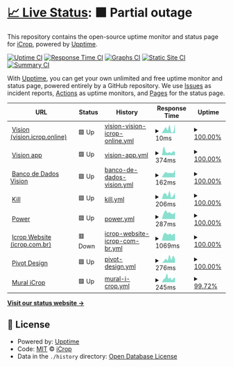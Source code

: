 # [📈 Live Status](https://icroptec.github.io/uptime-monitor): <!--live status--> **🟧 Partial outage**

This repository contains the open-source uptime monitor and status page for [iCrop](https://icrop.com.br), powered by [Upptime](https://github.com/upptime/upptime).

[![Uptime CI](https://github.com/icroptec/uptime-monitor/workflows/Uptime%20CI/badge.svg)](https://github.com/icroptec/uptime-monitor/actions?query=workflow%3A%22Uptime+CI%22)
[![Response Time CI](https://github.com/icroptec/uptime-monitor/workflows/Response%20Time%20CI/badge.svg)](https://github.com/icroptec/uptime-monitor/actions?query=workflow%3A%22Response+Time+CI%22)
[![Graphs CI](https://github.com/icroptec/uptime-monitor/workflows/Graphs%20CI/badge.svg)](https://github.com/icroptec/uptime-monitor/actions?query=workflow%3A%22Graphs+CI%22)
[![Static Site CI](https://github.com/icroptec/uptime-monitor/workflows/Static%20Site%20CI/badge.svg)](https://github.com/icroptec/uptime-monitor/actions?query=workflow%3A%22Static+Site+CI%22)
[![Summary CI](https://github.com/icroptec/uptime-monitor/workflows/Summary%20CI/badge.svg)](https://github.com/icroptec/uptime-monitor/actions?query=workflow%3A%22Summary+CI%22)

With [Upptime](https://upptime.js.org), you can get your own unlimited and free uptime monitor and status page, powered entirely by a GitHub repository. We use [Issues](https://github.com/icroptec/uptime-monitor/issues) as incident reports, [Actions](https://github.com/icroptec/uptime-monitor/actions) as uptime monitors, and [Pages](https://icroptec.github.io/uptime-monitor) for the status page.

<!--start: status pages-->
<!-- This summary is generated by Upptime (https://github.com/upptime/upptime) -->
<!-- Do not edit this manually, your changes will be overwritten -->
<!-- prettier-ignore -->
| URL | Status | History | Response Time | Uptime |
| --- | ------ | ------- | ------------- | ------ |
| <img alt="" src="https://icons.duckduckgo.com/ip3/null.ico" height="13"> [Vision (vision.icrop.online)](34.49.19.147) | 🟩 Up | [vision-vision-icrop-online.yml](https://github.com/icroptec/uptime-monitor/commits/HEAD/history/vision-vision-icrop-online.yml) | <details><summary><img alt="Response time graph" src="./graphs/vision-vision-icrop-online/response-time-week.png" height="20"> 10ms</summary><br><a href="https://uptime.icrop.online/history/vision-vision-icrop-online"><img alt="Response time 4" src="https://img.shields.io/endpoint?url=https%3A%2F%2Fraw.githubusercontent.com%2Ficroptec%2Fuptime-monitor%2FHEAD%2Fapi%2Fvision-vision-icrop-online%2Fresponse-time.json"></a><br><a href="https://uptime.icrop.online/history/vision-vision-icrop-online"><img alt="24-hour response time 20" src="https://img.shields.io/endpoint?url=https%3A%2F%2Fraw.githubusercontent.com%2Ficroptec%2Fuptime-monitor%2FHEAD%2Fapi%2Fvision-vision-icrop-online%2Fresponse-time-day.json"></a><br><a href="https://uptime.icrop.online/history/vision-vision-icrop-online"><img alt="7-day response time 10" src="https://img.shields.io/endpoint?url=https%3A%2F%2Fraw.githubusercontent.com%2Ficroptec%2Fuptime-monitor%2FHEAD%2Fapi%2Fvision-vision-icrop-online%2Fresponse-time-week.json"></a><br><a href="https://uptime.icrop.online/history/vision-vision-icrop-online"><img alt="30-day response time 6" src="https://img.shields.io/endpoint?url=https%3A%2F%2Fraw.githubusercontent.com%2Ficroptec%2Fuptime-monitor%2FHEAD%2Fapi%2Fvision-vision-icrop-online%2Fresponse-time-month.json"></a><br><a href="https://uptime.icrop.online/history/vision-vision-icrop-online"><img alt="1-year response time 4" src="https://img.shields.io/endpoint?url=https%3A%2F%2Fraw.githubusercontent.com%2Ficroptec%2Fuptime-monitor%2FHEAD%2Fapi%2Fvision-vision-icrop-online%2Fresponse-time-year.json"></a></details> | <details><summary><a href="https://uptime.icrop.online/history/vision-vision-icrop-online">100.00%</a></summary><a href="https://uptime.icrop.online/history/vision-vision-icrop-online"><img alt="All-time uptime 100.00%" src="https://img.shields.io/endpoint?url=https%3A%2F%2Fraw.githubusercontent.com%2Ficroptec%2Fuptime-monitor%2FHEAD%2Fapi%2Fvision-vision-icrop-online%2Fuptime.json"></a><br><a href="https://uptime.icrop.online/history/vision-vision-icrop-online"><img alt="24-hour uptime 100.00%" src="https://img.shields.io/endpoint?url=https%3A%2F%2Fraw.githubusercontent.com%2Ficroptec%2Fuptime-monitor%2FHEAD%2Fapi%2Fvision-vision-icrop-online%2Fuptime-day.json"></a><br><a href="https://uptime.icrop.online/history/vision-vision-icrop-online"><img alt="7-day uptime 100.00%" src="https://img.shields.io/endpoint?url=https%3A%2F%2Fraw.githubusercontent.com%2Ficroptec%2Fuptime-monitor%2FHEAD%2Fapi%2Fvision-vision-icrop-online%2Fuptime-week.json"></a><br><a href="https://uptime.icrop.online/history/vision-vision-icrop-online"><img alt="30-day uptime 100.00%" src="https://img.shields.io/endpoint?url=https%3A%2F%2Fraw.githubusercontent.com%2Ficroptec%2Fuptime-monitor%2FHEAD%2Fapi%2Fvision-vision-icrop-online%2Fuptime-month.json"></a><br><a href="https://uptime.icrop.online/history/vision-vision-icrop-online"><img alt="1-year uptime 100.00%" src="https://img.shields.io/endpoint?url=https%3A%2F%2Fraw.githubusercontent.com%2Ficroptec%2Fuptime-monitor%2FHEAD%2Fapi%2Fvision-vision-icrop-online%2Fuptime-year.json"></a></details>
| <img alt="" src="https://icons.duckduckgo.com/ip3/app23.icrop.online.ico" height="13"> [Vision app](https://app23.icrop.online/home) | 🟩 Up | [vision-app.yml](https://github.com/icroptec/uptime-monitor/commits/HEAD/history/vision-app.yml) | <details><summary><img alt="Response time graph" src="./graphs/vision-app/response-time-week.png" height="20"> 374ms</summary><br><a href="https://uptime.icrop.online/history/vision-app"><img alt="Response time 294" src="https://img.shields.io/endpoint?url=https%3A%2F%2Fraw.githubusercontent.com%2Ficroptec%2Fuptime-monitor%2FHEAD%2Fapi%2Fvision-app%2Fresponse-time.json"></a><br><a href="https://uptime.icrop.online/history/vision-app"><img alt="24-hour response time 317" src="https://img.shields.io/endpoint?url=https%3A%2F%2Fraw.githubusercontent.com%2Ficroptec%2Fuptime-monitor%2FHEAD%2Fapi%2Fvision-app%2Fresponse-time-day.json"></a><br><a href="https://uptime.icrop.online/history/vision-app"><img alt="7-day response time 374" src="https://img.shields.io/endpoint?url=https%3A%2F%2Fraw.githubusercontent.com%2Ficroptec%2Fuptime-monitor%2FHEAD%2Fapi%2Fvision-app%2Fresponse-time-week.json"></a><br><a href="https://uptime.icrop.online/history/vision-app"><img alt="30-day response time 345" src="https://img.shields.io/endpoint?url=https%3A%2F%2Fraw.githubusercontent.com%2Ficroptec%2Fuptime-monitor%2FHEAD%2Fapi%2Fvision-app%2Fresponse-time-month.json"></a><br><a href="https://uptime.icrop.online/history/vision-app"><img alt="1-year response time 294" src="https://img.shields.io/endpoint?url=https%3A%2F%2Fraw.githubusercontent.com%2Ficroptec%2Fuptime-monitor%2FHEAD%2Fapi%2Fvision-app%2Fresponse-time-year.json"></a></details> | <details><summary><a href="https://uptime.icrop.online/history/vision-app">100.00%</a></summary><a href="https://uptime.icrop.online/history/vision-app"><img alt="All-time uptime 99.99%" src="https://img.shields.io/endpoint?url=https%3A%2F%2Fraw.githubusercontent.com%2Ficroptec%2Fuptime-monitor%2FHEAD%2Fapi%2Fvision-app%2Fuptime.json"></a><br><a href="https://uptime.icrop.online/history/vision-app"><img alt="24-hour uptime 100.00%" src="https://img.shields.io/endpoint?url=https%3A%2F%2Fraw.githubusercontent.com%2Ficroptec%2Fuptime-monitor%2FHEAD%2Fapi%2Fvision-app%2Fuptime-day.json"></a><br><a href="https://uptime.icrop.online/history/vision-app"><img alt="7-day uptime 100.00%" src="https://img.shields.io/endpoint?url=https%3A%2F%2Fraw.githubusercontent.com%2Ficroptec%2Fuptime-monitor%2FHEAD%2Fapi%2Fvision-app%2Fuptime-week.json"></a><br><a href="https://uptime.icrop.online/history/vision-app"><img alt="30-day uptime 99.95%" src="https://img.shields.io/endpoint?url=https%3A%2F%2Fraw.githubusercontent.com%2Ficroptec%2Fuptime-monitor%2FHEAD%2Fapi%2Fvision-app%2Fuptime-month.json"></a><br><a href="https://uptime.icrop.online/history/vision-app"><img alt="1-year uptime 99.99%" src="https://img.shields.io/endpoint?url=https%3A%2F%2Fraw.githubusercontent.com%2Ficroptec%2Fuptime-monitor%2FHEAD%2Fapi%2Fvision-app%2Fuptime-year.json"></a></details>
| <img alt="" src="https://icons.duckduckgo.com/ip3/vision.icrop.online.ico" height="13"> [Banco de Dados Vision](https://vision.icrop.online/site-statusmon) | 🟩 Up | [banco-de-dados-vision.yml](https://github.com/icroptec/uptime-monitor/commits/HEAD/history/banco-de-dados-vision.yml) | <details><summary><img alt="Response time graph" src="./graphs/banco-de-dados-vision/response-time-week.png" height="20"> 162ms</summary><br><a href="https://uptime.icrop.online/history/banco-de-dados-vision"><img alt="Response time 149" src="https://img.shields.io/endpoint?url=https%3A%2F%2Fraw.githubusercontent.com%2Ficroptec%2Fuptime-monitor%2FHEAD%2Fapi%2Fbanco-de-dados-vision%2Fresponse-time.json"></a><br><a href="https://uptime.icrop.online/history/banco-de-dados-vision"><img alt="24-hour response time 254" src="https://img.shields.io/endpoint?url=https%3A%2F%2Fraw.githubusercontent.com%2Ficroptec%2Fuptime-monitor%2FHEAD%2Fapi%2Fbanco-de-dados-vision%2Fresponse-time-day.json"></a><br><a href="https://uptime.icrop.online/history/banco-de-dados-vision"><img alt="7-day response time 162" src="https://img.shields.io/endpoint?url=https%3A%2F%2Fraw.githubusercontent.com%2Ficroptec%2Fuptime-monitor%2FHEAD%2Fapi%2Fbanco-de-dados-vision%2Fresponse-time-week.json"></a><br><a href="https://uptime.icrop.online/history/banco-de-dados-vision"><img alt="30-day response time 148" src="https://img.shields.io/endpoint?url=https%3A%2F%2Fraw.githubusercontent.com%2Ficroptec%2Fuptime-monitor%2FHEAD%2Fapi%2Fbanco-de-dados-vision%2Fresponse-time-month.json"></a><br><a href="https://uptime.icrop.online/history/banco-de-dados-vision"><img alt="1-year response time 149" src="https://img.shields.io/endpoint?url=https%3A%2F%2Fraw.githubusercontent.com%2Ficroptec%2Fuptime-monitor%2FHEAD%2Fapi%2Fbanco-de-dados-vision%2Fresponse-time-year.json"></a></details> | <details><summary><a href="https://uptime.icrop.online/history/banco-de-dados-vision">100.00%</a></summary><a href="https://uptime.icrop.online/history/banco-de-dados-vision"><img alt="All-time uptime 99.94%" src="https://img.shields.io/endpoint?url=https%3A%2F%2Fraw.githubusercontent.com%2Ficroptec%2Fuptime-monitor%2FHEAD%2Fapi%2Fbanco-de-dados-vision%2Fuptime.json"></a><br><a href="https://uptime.icrop.online/history/banco-de-dados-vision"><img alt="24-hour uptime 100.00%" src="https://img.shields.io/endpoint?url=https%3A%2F%2Fraw.githubusercontent.com%2Ficroptec%2Fuptime-monitor%2FHEAD%2Fapi%2Fbanco-de-dados-vision%2Fuptime-day.json"></a><br><a href="https://uptime.icrop.online/history/banco-de-dados-vision"><img alt="7-day uptime 100.00%" src="https://img.shields.io/endpoint?url=https%3A%2F%2Fraw.githubusercontent.com%2Ficroptec%2Fuptime-monitor%2FHEAD%2Fapi%2Fbanco-de-dados-vision%2Fuptime-week.json"></a><br><a href="https://uptime.icrop.online/history/banco-de-dados-vision"><img alt="30-day uptime 100.00%" src="https://img.shields.io/endpoint?url=https%3A%2F%2Fraw.githubusercontent.com%2Ficroptec%2Fuptime-monitor%2FHEAD%2Fapi%2Fbanco-de-dados-vision%2Fuptime-month.json"></a><br><a href="https://uptime.icrop.online/history/banco-de-dados-vision"><img alt="1-year uptime 99.94%" src="https://img.shields.io/endpoint?url=https%3A%2F%2Fraw.githubusercontent.com%2Ficroptec%2Fuptime-monitor%2FHEAD%2Fapi%2Fbanco-de-dados-vision%2Fuptime-year.json"></a></details>
| <img alt="" src="https://icons.duckduckgo.com/ip3/kill.icrop.ai.ico" height="13"> [Kill](https://kill.icrop.ai) | 🟩 Up | [kill.yml](https://github.com/icroptec/uptime-monitor/commits/HEAD/history/kill.yml) | <details><summary><img alt="Response time graph" src="./graphs/kill/response-time-week.png" height="20"> 206ms</summary><br><a href="https://uptime.icrop.online/history/kill"><img alt="Response time 203" src="https://img.shields.io/endpoint?url=https%3A%2F%2Fraw.githubusercontent.com%2Ficroptec%2Fuptime-monitor%2FHEAD%2Fapi%2Fkill%2Fresponse-time.json"></a><br><a href="https://uptime.icrop.online/history/kill"><img alt="24-hour response time 268" src="https://img.shields.io/endpoint?url=https%3A%2F%2Fraw.githubusercontent.com%2Ficroptec%2Fuptime-monitor%2FHEAD%2Fapi%2Fkill%2Fresponse-time-day.json"></a><br><a href="https://uptime.icrop.online/history/kill"><img alt="7-day response time 206" src="https://img.shields.io/endpoint?url=https%3A%2F%2Fraw.githubusercontent.com%2Ficroptec%2Fuptime-monitor%2FHEAD%2Fapi%2Fkill%2Fresponse-time-week.json"></a><br><a href="https://uptime.icrop.online/history/kill"><img alt="30-day response time 204" src="https://img.shields.io/endpoint?url=https%3A%2F%2Fraw.githubusercontent.com%2Ficroptec%2Fuptime-monitor%2FHEAD%2Fapi%2Fkill%2Fresponse-time-month.json"></a><br><a href="https://uptime.icrop.online/history/kill"><img alt="1-year response time 203" src="https://img.shields.io/endpoint?url=https%3A%2F%2Fraw.githubusercontent.com%2Ficroptec%2Fuptime-monitor%2FHEAD%2Fapi%2Fkill%2Fresponse-time-year.json"></a></details> | <details><summary><a href="https://uptime.icrop.online/history/kill">100.00%</a></summary><a href="https://uptime.icrop.online/history/kill"><img alt="All-time uptime 100.00%" src="https://img.shields.io/endpoint?url=https%3A%2F%2Fraw.githubusercontent.com%2Ficroptec%2Fuptime-monitor%2FHEAD%2Fapi%2Fkill%2Fuptime.json"></a><br><a href="https://uptime.icrop.online/history/kill"><img alt="24-hour uptime 100.00%" src="https://img.shields.io/endpoint?url=https%3A%2F%2Fraw.githubusercontent.com%2Ficroptec%2Fuptime-monitor%2FHEAD%2Fapi%2Fkill%2Fuptime-day.json"></a><br><a href="https://uptime.icrop.online/history/kill"><img alt="7-day uptime 100.00%" src="https://img.shields.io/endpoint?url=https%3A%2F%2Fraw.githubusercontent.com%2Ficroptec%2Fuptime-monitor%2FHEAD%2Fapi%2Fkill%2Fuptime-week.json"></a><br><a href="https://uptime.icrop.online/history/kill"><img alt="30-day uptime 100.00%" src="https://img.shields.io/endpoint?url=https%3A%2F%2Fraw.githubusercontent.com%2Ficroptec%2Fuptime-monitor%2FHEAD%2Fapi%2Fkill%2Fuptime-month.json"></a><br><a href="https://uptime.icrop.online/history/kill"><img alt="1-year uptime 100.00%" src="https://img.shields.io/endpoint?url=https%3A%2F%2Fraw.githubusercontent.com%2Ficroptec%2Fuptime-monitor%2FHEAD%2Fapi%2Fkill%2Fuptime-year.json"></a></details>
| <img alt="" src="https://icons.duckduckgo.com/ip3/icroppower.icrop.com.br.ico" height="13"> [Power](https://icroppower.icrop.com.br) | 🟩 Up | [power.yml](https://github.com/icroptec/uptime-monitor/commits/HEAD/history/power.yml) | <details><summary><img alt="Response time graph" src="./graphs/power/response-time-week.png" height="20"> 287ms</summary><br><a href="https://uptime.icrop.online/history/power"><img alt="Response time 306" src="https://img.shields.io/endpoint?url=https%3A%2F%2Fraw.githubusercontent.com%2Ficroptec%2Fuptime-monitor%2FHEAD%2Fapi%2Fpower%2Fresponse-time.json"></a><br><a href="https://uptime.icrop.online/history/power"><img alt="24-hour response time 308" src="https://img.shields.io/endpoint?url=https%3A%2F%2Fraw.githubusercontent.com%2Ficroptec%2Fuptime-monitor%2FHEAD%2Fapi%2Fpower%2Fresponse-time-day.json"></a><br><a href="https://uptime.icrop.online/history/power"><img alt="7-day response time 287" src="https://img.shields.io/endpoint?url=https%3A%2F%2Fraw.githubusercontent.com%2Ficroptec%2Fuptime-monitor%2FHEAD%2Fapi%2Fpower%2Fresponse-time-week.json"></a><br><a href="https://uptime.icrop.online/history/power"><img alt="30-day response time 303" src="https://img.shields.io/endpoint?url=https%3A%2F%2Fraw.githubusercontent.com%2Ficroptec%2Fuptime-monitor%2FHEAD%2Fapi%2Fpower%2Fresponse-time-month.json"></a><br><a href="https://uptime.icrop.online/history/power"><img alt="1-year response time 303" src="https://img.shields.io/endpoint?url=https%3A%2F%2Fraw.githubusercontent.com%2Ficroptec%2Fuptime-monitor%2FHEAD%2Fapi%2Fpower%2Fresponse-time-year.json"></a></details> | <details><summary><a href="https://uptime.icrop.online/history/power">100.00%</a></summary><a href="https://uptime.icrop.online/history/power"><img alt="All-time uptime 100.00%" src="https://img.shields.io/endpoint?url=https%3A%2F%2Fraw.githubusercontent.com%2Ficroptec%2Fuptime-monitor%2FHEAD%2Fapi%2Fpower%2Fuptime.json"></a><br><a href="https://uptime.icrop.online/history/power"><img alt="24-hour uptime 100.00%" src="https://img.shields.io/endpoint?url=https%3A%2F%2Fraw.githubusercontent.com%2Ficroptec%2Fuptime-monitor%2FHEAD%2Fapi%2Fpower%2Fuptime-day.json"></a><br><a href="https://uptime.icrop.online/history/power"><img alt="7-day uptime 100.00%" src="https://img.shields.io/endpoint?url=https%3A%2F%2Fraw.githubusercontent.com%2Ficroptec%2Fuptime-monitor%2FHEAD%2Fapi%2Fpower%2Fuptime-week.json"></a><br><a href="https://uptime.icrop.online/history/power"><img alt="30-day uptime 100.00%" src="https://img.shields.io/endpoint?url=https%3A%2F%2Fraw.githubusercontent.com%2Ficroptec%2Fuptime-monitor%2FHEAD%2Fapi%2Fpower%2Fuptime-month.json"></a><br><a href="https://uptime.icrop.online/history/power"><img alt="1-year uptime 100.00%" src="https://img.shields.io/endpoint?url=https%3A%2F%2Fraw.githubusercontent.com%2Ficroptec%2Fuptime-monitor%2FHEAD%2Fapi%2Fpower%2Fuptime-year.json"></a></details>
| <img alt="" src="https://icons.duckduckgo.com/ip3/icrop.com.br.ico" height="13"> [Icrop Website (icrop.com.br)](https://icrop.com.br) | 🟥 Down | [icrop-website-icrop-com-br.yml](https://github.com/icroptec/uptime-monitor/commits/HEAD/history/icrop-website-icrop-com-br.yml) | <details><summary><img alt="Response time graph" src="./graphs/icrop-website-icrop-com-br/response-time-week.png" height="20"> 1069ms</summary><br><a href="https://uptime.icrop.online/history/icrop-website-icrop-com-br"><img alt="Response time 1118" src="https://img.shields.io/endpoint?url=https%3A%2F%2Fraw.githubusercontent.com%2Ficroptec%2Fuptime-monitor%2FHEAD%2Fapi%2Ficrop-website-icrop-com-br%2Fresponse-time.json"></a><br><a href="https://uptime.icrop.online/history/icrop-website-icrop-com-br"><img alt="24-hour response time 1163" src="https://img.shields.io/endpoint?url=https%3A%2F%2Fraw.githubusercontent.com%2Ficroptec%2Fuptime-monitor%2FHEAD%2Fapi%2Ficrop-website-icrop-com-br%2Fresponse-time-day.json"></a><br><a href="https://uptime.icrop.online/history/icrop-website-icrop-com-br"><img alt="7-day response time 1069" src="https://img.shields.io/endpoint?url=https%3A%2F%2Fraw.githubusercontent.com%2Ficroptec%2Fuptime-monitor%2FHEAD%2Fapi%2Ficrop-website-icrop-com-br%2Fresponse-time-week.json"></a><br><a href="https://uptime.icrop.online/history/icrop-website-icrop-com-br"><img alt="30-day response time 1156" src="https://img.shields.io/endpoint?url=https%3A%2F%2Fraw.githubusercontent.com%2Ficroptec%2Fuptime-monitor%2FHEAD%2Fapi%2Ficrop-website-icrop-com-br%2Fresponse-time-month.json"></a><br><a href="https://uptime.icrop.online/history/icrop-website-icrop-com-br"><img alt="1-year response time 1118" src="https://img.shields.io/endpoint?url=https%3A%2F%2Fraw.githubusercontent.com%2Ficroptec%2Fuptime-monitor%2FHEAD%2Fapi%2Ficrop-website-icrop-com-br%2Fresponse-time-year.json"></a></details> | <details><summary><a href="https://uptime.icrop.online/history/icrop-website-icrop-com-br">100.00%</a></summary><a href="https://uptime.icrop.online/history/icrop-website-icrop-com-br"><img alt="All-time uptime 99.97%" src="https://img.shields.io/endpoint?url=https%3A%2F%2Fraw.githubusercontent.com%2Ficroptec%2Fuptime-monitor%2FHEAD%2Fapi%2Ficrop-website-icrop-com-br%2Fuptime.json"></a><br><a href="https://uptime.icrop.online/history/icrop-website-icrop-com-br"><img alt="24-hour uptime 99.99%" src="https://img.shields.io/endpoint?url=https%3A%2F%2Fraw.githubusercontent.com%2Ficroptec%2Fuptime-monitor%2FHEAD%2Fapi%2Ficrop-website-icrop-com-br%2Fuptime-day.json"></a><br><a href="https://uptime.icrop.online/history/icrop-website-icrop-com-br"><img alt="7-day uptime 100.00%" src="https://img.shields.io/endpoint?url=https%3A%2F%2Fraw.githubusercontent.com%2Ficroptec%2Fuptime-monitor%2FHEAD%2Fapi%2Ficrop-website-icrop-com-br%2Fuptime-week.json"></a><br><a href="https://uptime.icrop.online/history/icrop-website-icrop-com-br"><img alt="30-day uptime 99.95%" src="https://img.shields.io/endpoint?url=https%3A%2F%2Fraw.githubusercontent.com%2Ficroptec%2Fuptime-monitor%2FHEAD%2Fapi%2Ficrop-website-icrop-com-br%2Fuptime-month.json"></a><br><a href="https://uptime.icrop.online/history/icrop-website-icrop-com-br"><img alt="1-year uptime 99.97%" src="https://img.shields.io/endpoint?url=https%3A%2F%2Fraw.githubusercontent.com%2Ficroptec%2Fuptime-monitor%2FHEAD%2Fapi%2Ficrop-website-icrop-com-br%2Fuptime-year.json"></a></details>
| <img alt="" src="https://icons.duckduckgo.com/ip3/pivotdesign.icrop.online.ico" height="13"> [Pivot Design](https://pivotdesign.icrop.online) | 🟩 Up | [pivot-design.yml](https://github.com/icroptec/uptime-monitor/commits/HEAD/history/pivot-design.yml) | <details><summary><img alt="Response time graph" src="./graphs/pivot-design/response-time-week.png" height="20"> 276ms</summary><br><a href="https://uptime.icrop.online/history/pivot-design"><img alt="Response time 335" src="https://img.shields.io/endpoint?url=https%3A%2F%2Fraw.githubusercontent.com%2Ficroptec%2Fuptime-monitor%2FHEAD%2Fapi%2Fpivot-design%2Fresponse-time.json"></a><br><a href="https://uptime.icrop.online/history/pivot-design"><img alt="24-hour response time 220" src="https://img.shields.io/endpoint?url=https%3A%2F%2Fraw.githubusercontent.com%2Ficroptec%2Fuptime-monitor%2FHEAD%2Fapi%2Fpivot-design%2Fresponse-time-day.json"></a><br><a href="https://uptime.icrop.online/history/pivot-design"><img alt="7-day response time 276" src="https://img.shields.io/endpoint?url=https%3A%2F%2Fraw.githubusercontent.com%2Ficroptec%2Fuptime-monitor%2FHEAD%2Fapi%2Fpivot-design%2Fresponse-time-week.json"></a><br><a href="https://uptime.icrop.online/history/pivot-design"><img alt="30-day response time 320" src="https://img.shields.io/endpoint?url=https%3A%2F%2Fraw.githubusercontent.com%2Ficroptec%2Fuptime-monitor%2FHEAD%2Fapi%2Fpivot-design%2Fresponse-time-month.json"></a><br><a href="https://uptime.icrop.online/history/pivot-design"><img alt="1-year response time 335" src="https://img.shields.io/endpoint?url=https%3A%2F%2Fraw.githubusercontent.com%2Ficroptec%2Fuptime-monitor%2FHEAD%2Fapi%2Fpivot-design%2Fresponse-time-year.json"></a></details> | <details><summary><a href="https://uptime.icrop.online/history/pivot-design">100.00%</a></summary><a href="https://uptime.icrop.online/history/pivot-design"><img alt="All-time uptime 100.00%" src="https://img.shields.io/endpoint?url=https%3A%2F%2Fraw.githubusercontent.com%2Ficroptec%2Fuptime-monitor%2FHEAD%2Fapi%2Fpivot-design%2Fuptime.json"></a><br><a href="https://uptime.icrop.online/history/pivot-design"><img alt="24-hour uptime 100.00%" src="https://img.shields.io/endpoint?url=https%3A%2F%2Fraw.githubusercontent.com%2Ficroptec%2Fuptime-monitor%2FHEAD%2Fapi%2Fpivot-design%2Fuptime-day.json"></a><br><a href="https://uptime.icrop.online/history/pivot-design"><img alt="7-day uptime 100.00%" src="https://img.shields.io/endpoint?url=https%3A%2F%2Fraw.githubusercontent.com%2Ficroptec%2Fuptime-monitor%2FHEAD%2Fapi%2Fpivot-design%2Fuptime-week.json"></a><br><a href="https://uptime.icrop.online/history/pivot-design"><img alt="30-day uptime 100.00%" src="https://img.shields.io/endpoint?url=https%3A%2F%2Fraw.githubusercontent.com%2Ficroptec%2Fuptime-monitor%2FHEAD%2Fapi%2Fpivot-design%2Fuptime-month.json"></a><br><a href="https://uptime.icrop.online/history/pivot-design"><img alt="1-year uptime 100.00%" src="https://img.shields.io/endpoint?url=https%3A%2F%2Fraw.githubusercontent.com%2Ficroptec%2Fuptime-monitor%2FHEAD%2Fapi%2Fpivot-design%2Fuptime-year.json"></a></details>
| <img alt="" src="https://icons.duckduckgo.com/ip3/mural.icrop.com.br.ico" height="13"> [Mural iCrop](https://mural.icrop.com.br) | 🟩 Up | [mural-i-crop.yml](https://github.com/icroptec/uptime-monitor/commits/HEAD/history/mural-i-crop.yml) | <details><summary><img alt="Response time graph" src="./graphs/mural-i-crop/response-time-week.png" height="20"> 245ms</summary><br><a href="https://uptime.icrop.online/history/mural-i-crop"><img alt="Response time 236" src="https://img.shields.io/endpoint?url=https%3A%2F%2Fraw.githubusercontent.com%2Ficroptec%2Fuptime-monitor%2FHEAD%2Fapi%2Fmural-i-crop%2Fresponse-time.json"></a><br><a href="https://uptime.icrop.online/history/mural-i-crop"><img alt="24-hour response time 265" src="https://img.shields.io/endpoint?url=https%3A%2F%2Fraw.githubusercontent.com%2Ficroptec%2Fuptime-monitor%2FHEAD%2Fapi%2Fmural-i-crop%2Fresponse-time-day.json"></a><br><a href="https://uptime.icrop.online/history/mural-i-crop"><img alt="7-day response time 245" src="https://img.shields.io/endpoint?url=https%3A%2F%2Fraw.githubusercontent.com%2Ficroptec%2Fuptime-monitor%2FHEAD%2Fapi%2Fmural-i-crop%2Fresponse-time-week.json"></a><br><a href="https://uptime.icrop.online/history/mural-i-crop"><img alt="30-day response time 255" src="https://img.shields.io/endpoint?url=https%3A%2F%2Fraw.githubusercontent.com%2Ficroptec%2Fuptime-monitor%2FHEAD%2Fapi%2Fmural-i-crop%2Fresponse-time-month.json"></a><br><a href="https://uptime.icrop.online/history/mural-i-crop"><img alt="1-year response time 236" src="https://img.shields.io/endpoint?url=https%3A%2F%2Fraw.githubusercontent.com%2Ficroptec%2Fuptime-monitor%2FHEAD%2Fapi%2Fmural-i-crop%2Fresponse-time-year.json"></a></details> | <details><summary><a href="https://uptime.icrop.online/history/mural-i-crop">99.72%</a></summary><a href="https://uptime.icrop.online/history/mural-i-crop"><img alt="All-time uptime 99.99%" src="https://img.shields.io/endpoint?url=https%3A%2F%2Fraw.githubusercontent.com%2Ficroptec%2Fuptime-monitor%2FHEAD%2Fapi%2Fmural-i-crop%2Fuptime.json"></a><br><a href="https://uptime.icrop.online/history/mural-i-crop"><img alt="24-hour uptime 100.00%" src="https://img.shields.io/endpoint?url=https%3A%2F%2Fraw.githubusercontent.com%2Ficroptec%2Fuptime-monitor%2FHEAD%2Fapi%2Fmural-i-crop%2Fuptime-day.json"></a><br><a href="https://uptime.icrop.online/history/mural-i-crop"><img alt="7-day uptime 99.72%" src="https://img.shields.io/endpoint?url=https%3A%2F%2Fraw.githubusercontent.com%2Ficroptec%2Fuptime-monitor%2FHEAD%2Fapi%2Fmural-i-crop%2Fuptime-week.json"></a><br><a href="https://uptime.icrop.online/history/mural-i-crop"><img alt="30-day uptime 99.94%" src="https://img.shields.io/endpoint?url=https%3A%2F%2Fraw.githubusercontent.com%2Ficroptec%2Fuptime-monitor%2FHEAD%2Fapi%2Fmural-i-crop%2Fuptime-month.json"></a><br><a href="https://uptime.icrop.online/history/mural-i-crop"><img alt="1-year uptime 99.99%" src="https://img.shields.io/endpoint?url=https%3A%2F%2Fraw.githubusercontent.com%2Ficroptec%2Fuptime-monitor%2FHEAD%2Fapi%2Fmural-i-crop%2Fuptime-year.json"></a></details>

<!--end: status pages-->

[**Visit our status website →**](https://icroptec.github.io/uptime-monitor)

## 📄 License

- Powered by: [Upptime](https://github.com/upptime/upptime)
- Code: [MIT](./LICENSE) © [iCrop](https://icrop.com.br)
- Data in the `./history` directory: [Open Database License](https://opendatacommons.org/licenses/odbl/1-0/)
